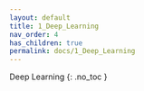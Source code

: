 ```yaml
---
layout: default
title: 1_Deep_Learning
nav_order: 4
has_children: true
permalink: docs/1_Deep_Learning
---
```


 Deep Learning
{: .no_toc }

